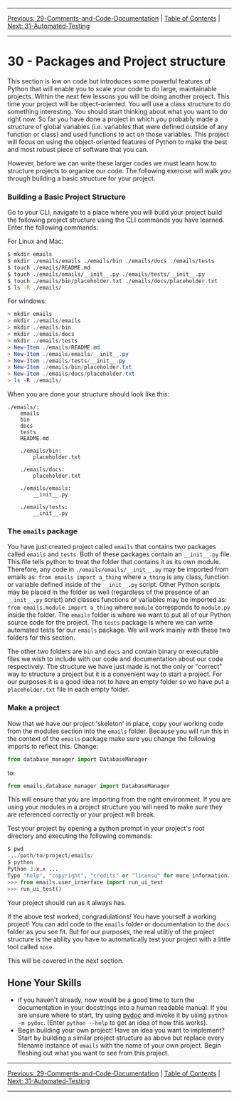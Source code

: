 <!-- Navigation -->

---

[Previous: 29-Comments-and-Code-Documentation](./29-Comments-and-Code-Documentation.md) | [Table of Contents](./00-Table-of-Contents.md) | [Next: 31-Automated-Testing](./31-Automated-Testing.md)

---
<!-- End Navigation -->
#  30 - Packages and Project structure

This section is low on code but introduces some powerful features of Python that will enable you to scale your code to do large, maintainable projects. Within the next few lessons you will be doing another project. This time your project will be object-oriented. You will use a class structure to do something interesting. You should start thinking about what you want to do right now. So far you have done a project in which you probably made a structure of global variables (i.e. variables that were defined outside of any function or class) and used functions to act on those variables. This project will focus on using the object-oriented features of Python to make the best and most robust piece of software that you can.

However, before we can write these larger codes we must learn how to structure projects to  organize our code. The following exercise will walk you through building a basic structure for your project.

### Building a Basic Project Structure

Go to your CLI, navigate to a place where you will build your project build the following project structure using the CLI commands you have learned. Enter the following commands:

For Linux and Mac:

```bash
$ mkdir emails
$ mkdir ./emails/emails ./emails/bin ./emails/docs ./emails/tests
$ touch ./emails/README.md
$ touch ./emails/emails/__init__.py ./emails/tests/__init__.py
$ touch ./emails/bin/placeholder.txt ./emails/docs/placeholder.txt
$ ls -R ./emails/
```

For windows:

```powershell
> mkdir emails
> mkdir ./emails/emails 
> mkdir ./emails/bin 
> mkdir ./emails/docs 
> mkdir ./emails/tests
> New-Item ./emails/README.md
> New-Item ./emails/emails/__init__.py 
> New-Item ./emails/tests/__init__.py
> New-Item ./emails/bin/placeholder.txt
> New-Item ./emails/docs/placeholder.txt
> ls -R ./emails/
```

When you are done your structure should look like this:

```
./emails/:
	emails
    bin
    docs
    tests
    README.md

    ./emails/bin:
    	placeholder.txt

    ./emails/docs:
    	placeholder.txt
     
    ./emails/emails:
    	__init__.py

    ./emails/tests:
    	__init__.py
```

### The `emails` package

You have just created project called `emails` that contains two packages called `emails` and `tests`. Both of these packages contain an `__init__.py` file. This file tells python to treat the folder that contains it as its own module. Therefore, any code in `./emails/emails/__init__.py` may be imported from emails as: `from emails import a_thing` where `a_thing` is any class, function or variable defined inside of the `__init__.py` script. Other Python scripts may be placed in the folder as well (regardless of the presence of an `__init__.py` script) and classes functions or variables may be imported as: `from emails.module import a_thing` where `module` corresponds to `module.py` inside the folder. The `emails` folder is where we want to put all of our Python source code for the project. The `tests` package is where we can write automated tests for our `emails` package. We will work mainly with these two folders for this section. 

The other two folders are `bin` and `docs` and contain binary or executable files we wish to include with our code and documentation about our code respectively. The structure we have just made is not the only or "correct" way to structure a project but it is a convenient way to start a project. For our purposes it is a good idea not to have an empty folder so we have put a `placeholder.txt` file in each empty folder.

### Make a project

Now that we have our project 'skeleton' in place, copy your working code from the modules section into the `emails` folder. Because you will run this in the context of the `emails` package make sure you change the following imports to reflect this. Change:

```python
from database_manager import DatabaseManager
```

to:

```python
from emails.database_manager import DatabaseManager
```

This will ensure that you are importing from the right environment. If you are using your modules in a project structure you will need to make sure they are referenced correctly or your project will break.

Test your project by opening a python prompt in your project's root directory and executing the following commands:

```python
$ pwd
.../path/to/project/emails/
$ python
Python 3.x.x ...
Type "help", "copyright", "credits" or "license" for more information.
>>> from emails.user_interface import run_ui_test
>>> run_ui_test()
```

Your project should run as it always has.

If the above test worked, congradulations! You have yourself a working project! You can add code to the  `emails` folder or documentation to the `docs` folder as you see fit. But for our purposes, the real utiltiy of the project structure is the abliity you have to automatically test your project with a little tool called `nose`.

This will be covered in the next section.

## Hone Your Skills

- if you haven't already, now would be a good time to turn the documentation in your docstrings into a human readable manual. If you are unsure where to start, try using [pydoc](https://docs.python.org/3.7/library/pydoc.html) and invoke it by using `python -m pydoc`. (Enter `python --help` to get an idea of how this works).
- Begin building your own project! Have an idea you want to implement? Start by building a similar project structure as above but replace every filename instance of `emails` with the name of your own project. Begin fleshing out what you want to see from this project. 


<!-- Navigation -->

---

[Previous: 29-Comments-and-Code-Documentation](./29-Comments-and-Code-Documentation.md) | [Table of Contents](./00-Table-of-Contents.md) | [Next: 31-Automated-Testing](./31-Automated-Testing.md)

---
<!-- End Navigation -->
